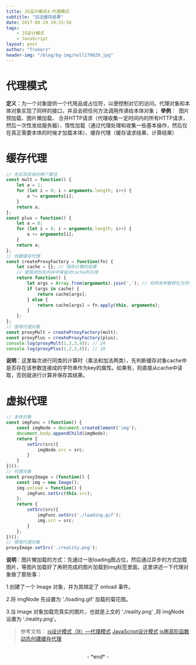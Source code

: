 ```yaml
---
title: JS设计模式4-代理模式
subtitle: "加法缓存结果"
date: 2017-08-29 19:15:58
tags: 
	- JS设计模式
	- JavaScript
layout: post
author: "Trekerz"
header-img: "/blog/bg-img/null170829.jpg"
---
```


# **代理模式**

**定义**：为一个对象提供一个代用品或占位符，以便控制对它的访问。
​    代理对象和本体对象实现了同样的接口，并且会把任何方法调用传递给本体对象；
**举例**：
​    图片预加载、图片懒加载、
​    合并HTTP请求（代理收集一定时间内的所有HTTP请求，然后一次性发给服务器）、
​    惰性加载（通过代理处理和收集一些基本操作，然后仅在真正需要本体的时候才加载本体）、
​    缓存代理（缓存请求结果、计算结果）

# **缓存代理**

```js
// 先实现具体的两个算法
const mult = function() {
	let a = 1;
	for (let i = 0; i < arguments.length; i++) {
		a *= arguments[i];
	}
	return a;
};
const plus = function() {
	let a = 0;
	for (let i = 0; i < arguments.length; i++) {
		a += arguments[i];
	}
	return a;
};
// 创建缓存代理
const createProxyFactory = function(fn) {
	let cache = {}; // 保存计算的结果
	// 使用闭包在内存中保留对cache的引用
	return function() {
		let args = Array.from(arguments).join(','); // 将所有参数转化为字符串作为缓存的 key
		if (args in cache) {
			return cache[args];
		} else {
			return cache[args] = fn.apply(this, arguments);
		}
	};
};
// 使用代理对象
const proxyMult = createProxyFactory(mult);
const proxyPlus = createProxyFactory(plus);
console.log(proxyMult(1,2,3,4)); // 24
console.log(proxyPlus(1,2,3,4)); // 10
```

**说明**：这里每次进行同类的计算时（乘法和加法两类），先判断缓存对象cache中是否存在该参数连接成的字符串作为key的属性。如果有，则直接从cache中读取，否则就进行计算并保存其结果。

# **虚拟代理**

```js
// 本体对象
const imgFunc = (function() {
	const imgNode = document.createElement('img');
	document.body.appendChild(imgNode);
	return {
		setSrc(src){
			imgNode.src = src;
		}
	}
})();
// 代理对象
const proxyImage = (function() {
	const img = new Image();
	img.onload = function() {
		imgFunc.setSrc(this.src);
	};
	return {
		setSrc(src){
			imgFunc.setSrc('./loading.gif');
			img.src = src;
		}
	};
})();
// 使用代理对象
proxyImage.setSrc('./reality.png');
```

 **说明**：图片懒加载的方式：先通过一张loading图占位，然后通过异步的方式加载图片，等图片加载好了再把完成的图片加载到img标签里面。这里讲述一下代理对象做了那些事：    

1.创建了一个 Image 对象，并为其绑定了 onload 事件。    

2.将 imgNode 先设置为 './loading.gif' 加载的菊花图。    

3.当 Image 对象加载完真实的图片，也就是上文的 './reality.png' ,将 imgNode 设置为 './reality.png'。

> 参考文档：
> [js设计模式（9）—代理模式](http://www.cnblogs.com/shamoguying1140/p/3169206.html)
> [JavaScript设计模式](https://juejin.im/post/59df4f74f265da430f311909)
> [js用高阶函数动态创建缓存代理](http://blog.csdn.net/hi_xiexialing/article/details/54605065)

<br/>

<center>-&nbsp;*end*&nbsp;-</center>

<br/>
